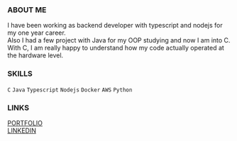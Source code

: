 ### ABOUT ME
I have been working as backend developer with typescript and nodejs for my one year career.  
Also I had a few project with Java for my OOP studying and now I am into C.
With C, I am really happy to understand how my code actually operated at the hardware level. 

### SKILLS
`C` `Java` `Typescript` `Nodejs` `Docker` `AWS` `Python`

### LINKS
[PORTFOLIO](https://tranquil-meteoroid-d7c.notion.site/6811a19fbbd74438abb466a8175ceee3)  
[LINKEDIN](https://www.linkedin.com/in/heechul-yoon-85b154165/)
